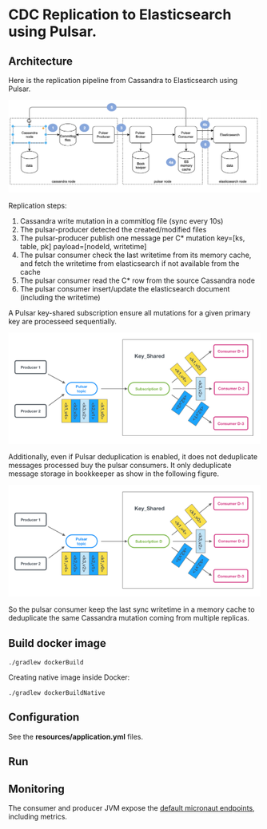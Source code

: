 # CDC Replication to Elasticsearch using Pulsar.

## Architecture

Here is the replication pipeline from Cassandra to Elasticsearch using Pulsar.

![architecture](docs/images/architecture.png)

Replication steps:
1. Cassandra write mutation in a commitlog file (sync every 10s)
2. The pulsar-producer detected the created/modified files
3. The pulsar-producer publish one message per C* mutation key=[ks, table, pk] payload=[nodeId, writetime]
4. The pulsar consumer check the last writetime from its memory cache, and fetch the writetime from elasticsearch if not available from the cache
5. The pulsar consumer read the C* row from the source Cassandra node
6. The pulsar consumer insert/update the elasticsearch document (including the writetime) 

A Pulsar key-shared subscription ensure all mutations for a given primary key are processeed sequentially.

![subscription](docs/images/subscription-key-shared.png)

Additionally, even if Pulsar deduplication is enabled, it does not deduplicate messages processed buy the pulsar consumers.
It only deduplicate message storage in bookkeeper as show in the following figure.

![pulsar-deduplication](docs/images/subscription-key-shared.png)

So the pulsar consumer keep the last sync writetime in a memory cache to deduplicate the same Cassandra mutation 
coming from multiple replicas.

## Build docker image

    ./gradlew dockerBuild
    
Creating native image inside Docker:

    ./gradlew dockerBuildNative

## Configuration

See the **resources/application.yml** files.

## Run

## Monitoring

The consumer and producer JVM expose the [default micronaut endpoints](https://docs.micronaut.io/latest/guide/index.html#management), including metrics.
